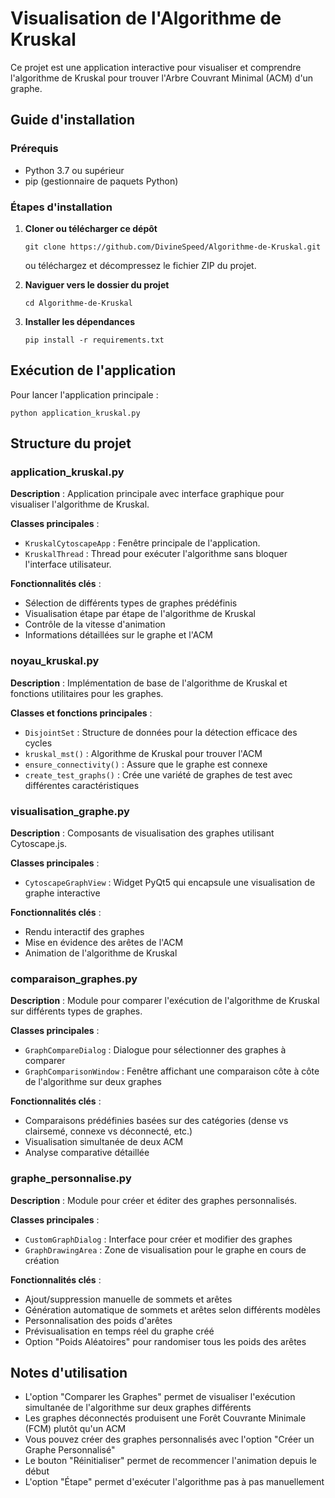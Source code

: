 # Visualisation de l'Algorithme de Kruskal

Ce projet est une application interactive pour visualiser et comprendre l'algorithme de Kruskal pour trouver l'Arbre Couvrant Minimal (ACM) d'un graphe.

## Guide d'installation

### Prérequis
- Python 3.7 ou supérieur
- pip (gestionnaire de paquets Python)

### Étapes d'installation

1. **Cloner ou télécharger ce dépôt**
   ```
   git clone https://github.com/DivineSpeed/Algorithme-de-Kruskal.git
   ```
   ou téléchargez et décompressez le fichier ZIP du projet.

2. **Naviguer vers le dossier du projet**
   ```
   cd Algorithme-de-Kruskal
   ```

3. **Installer les dépendances**
   ```
   pip install -r requirements.txt
   ```

## Exécution de l'application

Pour lancer l'application principale :
```
python application_kruskal.py
```

## Structure du projet

### application_kruskal.py
**Description** : Application principale avec interface graphique pour visualiser l'algorithme de Kruskal.

**Classes principales** :
- `KruskalCytoscapeApp` : Fenêtre principale de l'application.
- `KruskalThread` : Thread pour exécuter l'algorithme sans bloquer l'interface utilisateur.

**Fonctionnalités clés** :
- Sélection de différents types de graphes prédéfinis
- Visualisation étape par étape de l'algorithme de Kruskal
- Contrôle de la vitesse d'animation
- Informations détaillées sur le graphe et l'ACM

### noyau_kruskal.py
**Description** : Implémentation de base de l'algorithme de Kruskal et fonctions utilitaires pour les graphes.

**Classes et fonctions principales** :
- `DisjointSet` : Structure de données pour la détection efficace des cycles
- `kruskal_mst()` : Algorithme de Kruskal pour trouver l'ACM
- `ensure_connectivity()` : Assure que le graphe est connexe
- `create_test_graphs()` : Crée une variété de graphes de test avec différentes caractéristiques

### visualisation_graphe.py
**Description** : Composants de visualisation des graphes utilisant Cytoscape.js.

**Classes principales** :
- `CytoscapeGraphView` : Widget PyQt5 qui encapsule une visualisation de graphe interactive

**Fonctionnalités clés** :
- Rendu interactif des graphes
- Mise en évidence des arêtes de l'ACM
- Animation de l'algorithme de Kruskal

### comparaison_graphes.py
**Description** : Module pour comparer l'exécution de l'algorithme de Kruskal sur différents types de graphes.

**Classes principales** :
- `GraphCompareDialog` : Dialogue pour sélectionner des graphes à comparer
- `GraphComparisonWindow` : Fenêtre affichant une comparaison côte à côte de l'algorithme sur deux graphes

**Fonctionnalités clés** :
- Comparaisons prédéfinies basées sur des catégories (dense vs clairsemé, connexe vs déconnecté, etc.)
- Visualisation simultanée de deux ACM
- Analyse comparative détaillée

### graphe_personnalise.py
**Description** : Module pour créer et éditer des graphes personnalisés.

**Classes principales** :
- `CustomGraphDialog` : Interface pour créer et modifier des graphes
- `GraphDrawingArea` : Zone de visualisation pour le graphe en cours de création

**Fonctionnalités clés** :
- Ajout/suppression manuelle de sommets et arêtes
- Génération automatique de sommets et arêtes selon différents modèles
- Personnalisation des poids d'arêtes
- Prévisualisation en temps réel du graphe créé
- Option "Poids Aléatoires" pour randomiser tous les poids des arêtes

## Notes d'utilisation

- L'option "Comparer les Graphes" permet de visualiser l'exécution simultanée de l'algorithme sur deux graphes différents
- Les graphes déconnectés produisent une Forêt Couvrante Minimale (FCM) plutôt qu'un ACM
- Vous pouvez créer des graphes personnalisés avec l'option "Créer un Graphe Personnalisé"
- Le bouton "Réinitialiser" permet de recommencer l'animation depuis le début
- L'option "Étape" permet d'exécuter l'algorithme pas à pas manuellement 
